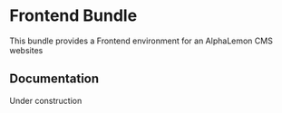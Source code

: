 Frontend Bundle
===============

This bundle provides a Frontend environment for an AlphaLemon CMS websites

Documentation
-------------

Under construction
